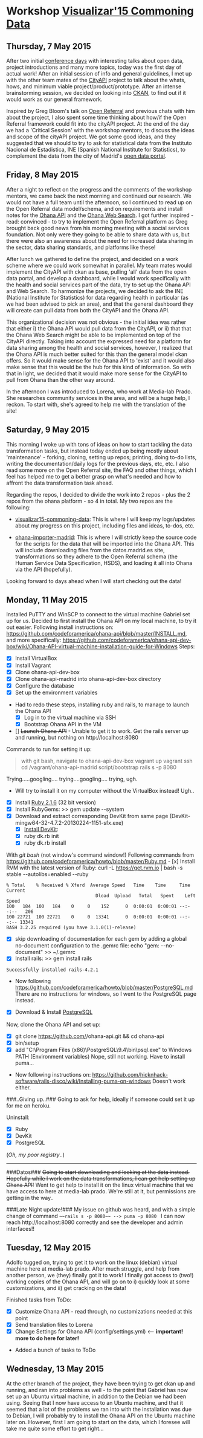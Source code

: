 Workshop [Visualizar'15 Commoning Data](http://medialab-prado.es/article/tallervisualizar15proyectos)
=======================================

Thursday, 7 May 2015
--------------------
After two initial [conference days](http://medialab-prado.es/article/visualizar15-seminario) with interesting talks about open data, project introductions and many more topics, today was the first day of actual work! After an initial session of info and general guidelines, I met up with the other team mates of the [CityAPI](http://comunidad.medialab-prado.es/en/groups/cityapi-dashboard-madrid) project to talk about the whats, hows, and minimum viable project/product/prototype. After an intense brainstorming session, we decided on looking into [CKAN](http://ckan.org), to find out if it would work as our general framework.

Inspired by Greg Bloom's talk on [Open Referral](http://openreferral.org/) and previous chats with him about the project, I also spent some time thinking about how/if the Open Referral framework could fit into the cityAPI project. At the end of the day we had a 'Critical Session' with the workshop mentors, to discuss the ideas and scope of the cityAPI project. We got some good ideas, and they suggested that we should to try to ask for statistical data from the Instituto Nacional de Estadistica, INE (Spanish National Institute for Statistics), to complement the data from the city of Madrid's [open data portal](http://datos.madrid.es).


Friday, 8 May 2015
------------------
After a night to reflect on the progress and the comments of the workshop mentors, we came back the next morning and continued our research. We would not have a full team until the afternoon, so I continued to read up on the Open Referral data model/schema, and on requirements and install notes for the [Ohana API](https://github.com/codeforamerica/ohana-api) and the [Ohana Web Search](https://github.com/codeforamerica/ohana-web-search). I got further inspired - read: convinced - to try to implement the Open Referral platform as Greg brought back good news from his morning meeting with a social services foundation. Not only were they going to be able to share data with us, but there were also an awareness about the need for increased data sharing in the sector, data sharing standards, and platforms like these!

After lunch we gathered to define the project, and decided on a work scheme where we could work somewhat in parallel. My team mates would implement the CityAPI with ckan as base, pulling 'all' data from the open data portal, and develop a dashboard, while I would work specifically with the health and social services part of the data, try to set up the Ohana API and Web Search. To harmonize the projects, we decided to ask the INE (National Institute for Statistics) for data regarding health in particular (as we had been advised to pick an area), and that the general dashboard they will create can pull data from both the CityAPI and the Ohana API. 

This organizational decision was not obvious - the initial idea was rather that either i) the Ohana API would pull data from the CityAPI, or ii) that that the Ohana Web Search might be able to be implemented on top of the CityAPI directly. Taking into account the expressed need for a platform for data sharing among the health and social services, however, I realized that the Ohana API is much better suited for this than the general model ckan offers. So it would make sense for the Ohana API to 'exist' and it would also make sense that this would be the hub for this kind of information. So with that in light, we decided that it would make more sense for the CityAPI to pull from Ohana than the other way around.

In the afternoon I was introduced to Lorena, who work at Media-lab Prado. She researches community services in the area, and will be a huge help, I reckon. To start with, she's agreed to help me with the translation of the site!


 
Saturday, 9 May 2015
--------------------
This morning I woke up with tons of ideas on how to start tackling the data transformation tasks, but instead today ended up being mostly about 'maintenance' - forking, cloning, setting up repos; printing, doing to-do lists, writing the documentation/daily logs for the previous days, etc, etc. I also read some more on the Open Referral site, the FAQ and other things, which I feel has helped me to get a better grasp on what's needed and how to affront the data transformation task ahead.
 
Regarding the repos, I decided to divide the work into 2 repos - plus the 2 repos from the ohana platform - so 4 in total. My two repos are the following:
- [visualizar15-commoning-data](https://github.com/amsorribes/visualizar15-commoning-data): This is where I will keep my logs/updates about my progress on this project, including files and ideas, to-dos, etc.
 
- [ohana-importer-madrid](https://github.com/amsorribes/ohana-importer-madrid): This is where I will strictly keep the source code for the scripts for the data that will be imported into the Ohana API. This will include downloading files from the datos.madrid.es site, transformations so they adhere to the Open Referral schema (the Human Service Data Specification, HSDS), and loading it all into Ohana via the API (hopefully).
 
Looking forward to days ahead when I will start checking out the data!
 
 
Monday, 11 May 2015
-------------------
Installed PuTTY and WinSCP to connect to the virtual machine Gabriel set up for us. 
Decided to first install the Ohana API on my local machine, to try it out easier.
Following install instructions on: https://github.com/codeforamerica/ohana-api/blob/master/INSTALL.md, and more specifically: https://github.com/codeforamerica/ohana-api-dev-box/wiki/Ohana-API-virtual-machine-installation-guide-for-Windows
Steps:
- [x] Install VirtualBox
- [x] Install Vagrant
- [x] Clone ohana-api-dev-box
- [x] Clone ohana-api-madrid into ohana-api-dev-box directory
- [x] Configure the database
- [x] Set up the environment variables
- Had to redo these steps, installing ruby and rails, to manage to launch the Ohana API
	- [x] Log in to the virtual machine via SSH
	- [x] Bootstrap Ohana API in the VM
- [] ~~Launch Ohana API~~ - Unable to get it to work. Get the rails server up and running, but nothing on http://localhost:8080

Commands to run for setting it up:
> with git bash, navigate to ohana-api-dev-box
vagrant up
vagrant ssh
cd /vagrant/ohana-api-madrid
script/bootstrap
rails s -p 8080

Trying.....googling.... trying....googling.... trying, ugh.

* Will try to install it on my computer without the VirtualBox instead!
Ugh..
- [x] Install [Ruby 2.1.6](http://rubyinstaller.org/downloads/) (32 bit version)
- [x] Install RubyGems: >> gem update --system
- [x] Download and extract corresponding DevKit from same page (DevKit-mingw64-32-4.7.2-20130224-1151-sfx.exe)
	- [x] [Install DevKit](https://github.com/oneclick/rubyinstaller/wiki/Development-Kit): 
	- [x] ruby dk.rb init
	- [x] ruby dk.rb install

With *git bash* (not window's command window!)
Following commands from https://github.com/codeforamerica/howto/blob/master/Ruby.md
	- [x] Install RVM with the latest version of Ruby: curl -L https://get.rvm.io | bash -s stable --autolibs=enabled --ruby
```
% Total    % Received % Xferd  Average Speed   Time    Time     Time  Current
                                 Dload  Upload   Total   Spent    Left  Speed
100   184  100   184    0     0    152      0  0:00:01  0:00:01 --:--:--   206
100 22721  100 22721    0     0  13341      0  0:00:01  0:00:01 --:--:-- 13341
BASH 3.2.25 required (you have 3.1.0(1)-release)
```

- [x] skip downloading of documentation for each gem by adding a global no-document configuration to the .gemrc file: echo "gem: --no-document" >> ~/.gemrc
- [x] Install rails: >> gem install rails

```
Successfully installed rails-4.2.1
```

* Now following https://github.com/codeforamerica/howto/blob/master/PostgreSQL.md
There are no instructions for windows, so I went to the PostgreSQL page instead.
- [x] Download & Install  [PostgreSQL](http://www.enterprisedb.com/postgresql-941-installers-win32?ls=Crossover&type=Crossover)

Now, clone the Ohana API and set up:
- [x] git clone https://github.com/<your GitHub username>/ohana-api.git && cd ohana-api
- [x] bin/setup
- [x] add "C:\Program Files (x86)\PostgreSQL\9.4\bin\psql.exe" to Windows PATH (Environment variables)
Nope, still not working. Have to install puma...

* Now following instructions on: https://github.com/hicknhack-software/rails-disco/wiki/Installing-puma-on-windows
Doesn't work either.

###..Giving up..###
Going to ask for help, ideally if someone could set it up for me on heroku.

Uninstall:
- [x] Ruby
- [x] DevKit
- [x] PostgreSQL

(_Oh, my poor registry_..)

---

###Datos###
~~Going to start downloading and looking at the data instead. Hopefully while I work on the data transformations, I can get help setting up Ohana API!~~
Went to get help to install it on the linux virtual machine that we have access to here at media-lab prado. We're still at it, but permissions are getting in the way..

###Late Night update!###
My issue on github was heard, and with a simple change of command
```~~rails s -p 8080~~ --> puma -p 8080 ``` I can now reach http://localhost:8080 correctly and see the developer and admin interfaces!!


Tuesday, 12 May 2015
--------------------
Adolfo tugged on, trying to get it to work on the linux (debian) virtual machine here at media-lab prado. After much struggle, and help from another person, we (they) finally got it to work! I finally got access to (two!) working copies of the Ohana API, and will go on to i) quickly look at some customizations, and ii) get cracking on the data!

Finished tasks from ToDo:
- [x] Customize Ohana API - read through, no customizations needed at this point
- [x] Send translation files to Lorena
- [x] Change Settings for Ohana API (config/settings.yml)  <-- **important! more to do here for later!**

- Added a bunch of tasks to ToDo


Wednesday, 13 May 2015
----------------------
At the other branch of the project, they have been trying to get ckan up and running, and ran into problems as well - to the point that Gabriel has now set up an Ubuntu virtual machine, in addition to the Debian we had been using. Seeing that I now have access to an Ubuntu machine, and that it seemed that a lot of the problems we ran into with the installation was due to Debian, I will probably try to install the Ohana API on the Ubuntu machine later on. However, first I am going to start on the data, which I foresee will take me quite some effort to get right...










 